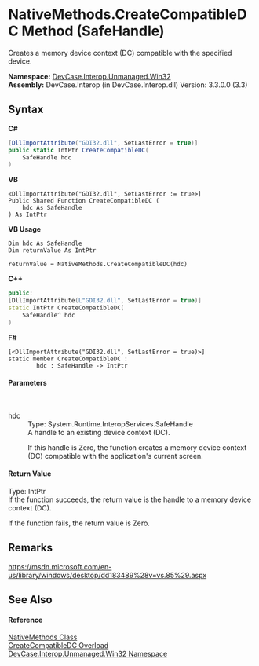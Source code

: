 # NativeMethods.CreateCompatibleDC Method (SafeHandle)
 

Creates a memory device context (DC) compatible with the specified device.

**Namespace:**&nbsp;<a href="N_DevCase_Interop_Unmanaged_Win32">DevCase.Interop.Unmanaged.Win32</a><br />**Assembly:**&nbsp;DevCase.Interop (in DevCase.Interop.dll) Version: 3.3.0.0 (3.3)

## Syntax

**C#**<br />
``` C#
[DllImportAttribute("GDI32.dll", SetLastError = true)]
public static IntPtr CreateCompatibleDC(
	SafeHandle hdc
)
```

**VB**<br />
``` VB
<DllImportAttribute("GDI32.dll", SetLastError := true>]
Public Shared Function CreateCompatibleDC ( 
	hdc As SafeHandle
) As IntPtr
```

**VB Usage**<br />
``` VB Usage
Dim hdc As SafeHandle
Dim returnValue As IntPtr

returnValue = NativeMethods.CreateCompatibleDC(hdc)
```

**C++**<br />
``` C++
public:
[DllImportAttribute(L"GDI32.dll", SetLastError = true)]
static IntPtr CreateCompatibleDC(
	SafeHandle^ hdc
)
```

**F#**<br />
``` F#
[<DllImportAttribute("GDI32.dll", SetLastError = true)>]
static member CreateCompatibleDC : 
        hdc : SafeHandle -> IntPtr 

```


#### Parameters
&nbsp;<dl><dt>hdc</dt><dd>Type: System.Runtime.InteropServices.SafeHandle<br />A handle to an existing device context (DC). 

 If this handle is Zero, the function creates a memory device context (DC) compatible with the application's current screen.</dd></dl>

#### Return Value
Type: IntPtr<br />If the function succeeds, the return value is the handle to a memory device context (DC). 

 If the function fails, the return value is Zero.

## Remarks
<a href="https://msdn.microsoft.com/en-us/library/windows/desktop/dd183489%28v=vs.85%29.aspx" target="_blank">https://msdn.microsoft.com/en-us/library/windows/desktop/dd183489%28v=vs.85%29.aspx</a>

## See Also


#### Reference
<a href="T_DevCase_Interop_Unmanaged_Win32_NativeMethods">NativeMethods Class</a><br /><a href="Overload_DevCase_Interop_Unmanaged_Win32_NativeMethods_CreateCompatibleDC">CreateCompatibleDC Overload</a><br /><a href="N_DevCase_Interop_Unmanaged_Win32">DevCase.Interop.Unmanaged.Win32 Namespace</a><br />